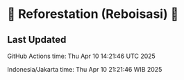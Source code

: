 
# 🌳 Reforestation (Reboisasi) 🌲

## Last Updated

GitHub Actions time: Thu Apr 10 14:21:46 UTC 2025

Indonesia/Jakarta time: Thu Apr 10 21:21:46 WIB 2025
